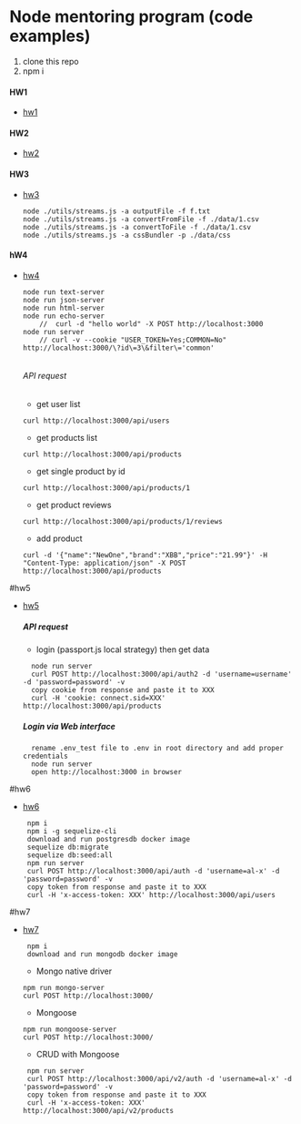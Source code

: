 # Node mentoring program (code examples)

1) clone this repo
2) npm i

#### HW1
- [hw1](https://github.com/andrIvash/node-mentoring/tree/hw1)

#### HW2
- [hw2](https://github.com/andrIvash/node-mentoring/tree/hw2)

#### HW3
- [hw3](https://github.com/andrIvash/node-mentoring/tree/hw3)
    ```
    node ./utils/streams.js -a outputFile -f f.txt
    node ./utils/streams.js -a convertFromFile -f ./data/1.csv
    node ./utils/streams.js -a convertToFile -f ./data/1.csv
    node ./utils/streams.js -a cssBundler -p ./data/css
    ```
#### hW4
- [hw4](https://github.com/andrIvash/node-mentoring/tree/hw4)
    ```
    node run text-server
    node run json-server
    node run html-server
    node run echo-server
        //  curl -d "hello world" -X POST http://localhost:3000 
    node run server 
        // curl -v --cookie "USER_TOKEN=Yes;COMMON=No" http://localhost:3000/\?id\=3\&filter\='common'
            
    ``` 
    ###### API request
    - get user list
    ```
    curl http://localhost:3000/api/users
    ```
    - get products list
    ```
    curl http://localhost:3000/api/products
    ```
    - get single product by id
    ```
    curl http://localhost:3000/api/products/1
    ```
    - get product reviews
    ```
    curl http://localhost:3000/api/products/1/reviews
    ```    
    - add product
    ```
    curl -d '{"name":"NewOne","brand":"XBB","price":"21.99"}' -H "Content-Type: application/json" -X POST http://localhost:3000/api/products
    ``` 

#hw5
- [hw5](https://github.com/andrIvash/node-mentoring/tree/hw5)
  ##### API request
  - login (passport.js local strategy) then get data
  ```
    node run server
    curl POST http://localhost:3000/api/auth2 -d 'username=username' -d 'password=password' -v
    copy cookie from response and paste it to XXX
    curl -H 'cookie: connect.sid=XXX' http://localhost:3000/api/products
  ```    
  ##### Login via Web interface
  ```
    rename .env_test file to .env in root directory and add proper credentials
    node run server
    open http://localhost:3000 in browser
  ```  
#hw6
- [hw6](https://github.com/andrIvash/node-mentoring/tree/hw6)
    ```
     npm i
     npm i -g sequelize-cli
     download and run postgresdb docker image
     sequelize db:migrate
     sequelize db:seed:all
     npm run server
     curl POST http://localhost:3000/api/auth -d 'username=al-x' -d 'password=password' -v
     copy token from response and paste it to XXX
     curl -H 'x-access-token: XXX' http://localhost:3000/api/users  
    ``` 
#hw7
- [hw7](https://github.com/andrIvash/node-mentoring/tree/hw7)
    ```
     npm i
     download and run mongodb docker image
    ```
    -  Mongo native driver
     ```
     npm run mongo-server
     curl POST http://localhost:3000/
     ```
    -  Mongoose 
    ```
    npm run mongoose-server
    curl POST http://localhost:3000/
    ``` 
    - CRUD with Mongoose
    ```
     npm run server
     curl POST http://localhost:3000/api/v2/auth -d 'username=al-x' -d 'password=password' -v
     copy token from response and paste it to XXX
     curl -H 'x-access-token: XXX' http://localhost:3000/api/v2/products  
    ```      
